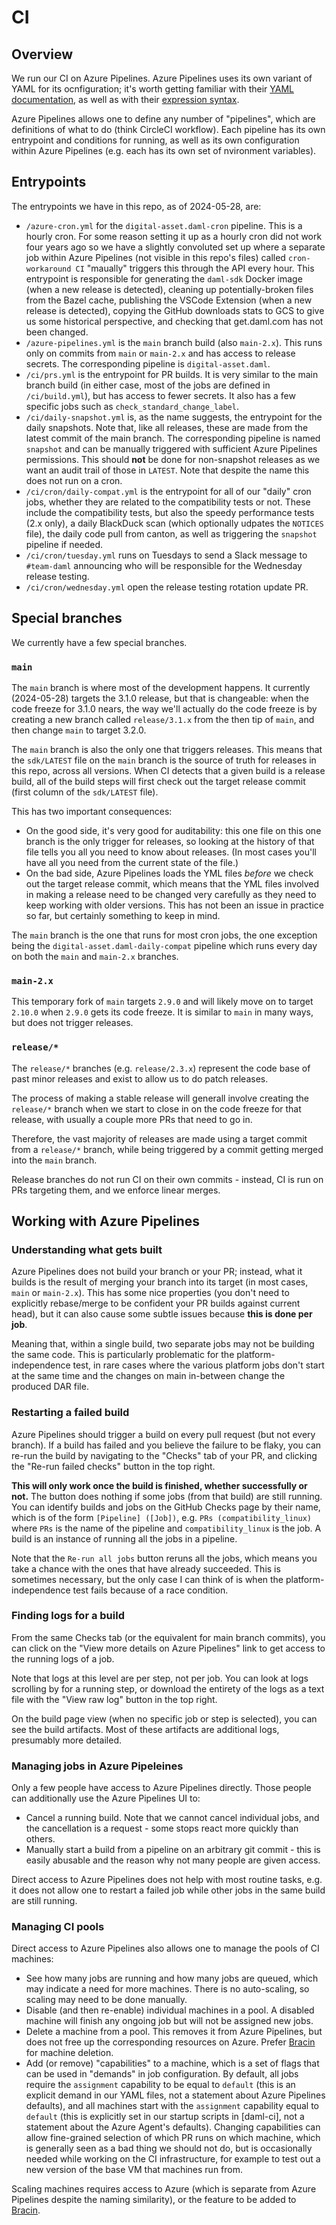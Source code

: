 # CI

## Overview

We run our CI on Azure Pipelines. Azure Pipelines uses its own variant of YAML
for its ocnfiguration; it's worth getting familiar with their [YAML
documentation][YAML], as well as with their [expression syntax].

[YAML]: https://learn.microsoft.com/en-us/azure/devops/pipelines/yaml-schema/?view=azure-pipelines
[expression syntax]: https://learn.microsoft.com/en-us/azure/devops/pipelines/process/expressions?view=azure-devops

Azure Pipelines allows one to define any number of "pipelines", which are
definitions of what to do (think CircleCI workflow). Each pipeline has its own
entrypoint and conditions for running, as well as its own configuration within
Azure Pipelines (e.g. each has its own set of nvironment variables).

## Entrypoints

The entrypoints we have in this repo, as of 2024-05-28, are:

- `/azure-cron.yml` for the `digital-asset.daml-cron` pipeline. This is a
  hourly cron. For some reason setting it up as a hourly cron did not work four
  years ago so we have a slightly convoluted set up where a separate job within
  Azure Pipelines (not visible in this repo's files) called `cron-workaround CI`
  "maually" triggers this through the API every hour. This entrypoint is
  responsible for generating the `daml-sdk` Docker image (when a new release is
  detected), cleaning up potentially-broken files from the Bazel cache,
  publishing the VSCode Extension (when a new release is detected), copying the
  GitHub downloads stats to GCS to give us some historical perspective, and
  checking that get.daml.com has not been changed.
- `/azure-pipelines.yml` is the `main` branch build (also `main-2.x`). This
  runs only on commits from `main` or `main-2.x` and has access to release
  secrets. The corresponding pipeline is `digital-asset.daml`.
- `/ci/prs.yml` is the entrypoint for PR builds. It is very similar to the main
  branch build (in either case, most of the jobs are defined in
  `/ci/build.yml`), but has access to fewer secrets. It also has a few specific
  jobs such as `check_standard_change_label`.
- `/ci/daily-snapshot.yml` is, as the name suggests, the entrypoint for the
  daily snapshots. Note that, like all releases, these are made from the latest
  commit of the main branch. The corresponding pipeline is named `snapshot` and
  can be manually triggered with sufficient Azure Pipelines permissions. This
  should **not** be done for non-snapshot releases as we want an audit trail of
  those in `LATEST`. Note that despite the name this does not run on a cron.
- `/ci/cron/daily-compat.yml` is the entrypoint for all of our "daily" cron
  jobs, whether they are related to the compatibility tests or not. These
  include the compatibility tests, but also the speedy performance tests (2.x
  only), a daily BlackDuck scan (which optionally udpates the `NOTICES` file),
  the daily code pull from canton, as well as triggering the `snapshot` pipeline
  if needed.
- `/ci/cron/tuesday.yml` runs on Tuesdays to send a Slack message to
  `#team-daml` announcing who will be responsible for the Wednesday release
  testing.
- `/ci/cron/wednesday.yml` open the release testing rotation update PR.

## Special branches

We currently have a few special branches.

### `main`

The `main` branch is where most of the development happens. It currently
(2024-05-28) targets the 3.1.0 release, but that is changeable: when the code
freeze for 3.1.0 nears, the way we'll actually do the code freeze is by
creating a new branch called `release/3.1.x` from the then tip of `main`, and
then change `main` to target 3.2.0.

The `main` branch is also the only one that triggers releases. This means that
the `sdk/LATEST` file on the `main` branch is the source of truth for releases
in this repo, across all versions. When CI detects that a given build is a
release build, all of the build steps will first check out the target release
commit (first column of the `sdk/LATEST` file).

This has two important consequences:
- On the good side, it's very good for auditability: this one file on this one
  branch is the only trigger for releases, so looking at the history of that
  file tells you all you need to know about releases. (In most cases you'll have
  all you need from the current state of the file.)
- On the bad side, Azure Pipelines loads the YML files _before_ we check out
  the target release commit, which means that the YML files involved in making
  a release need to be changed very carefully as they need to keep working with
  older versions. This has not been an issue in practice so far, but certainly
  something to keep in mind.

The `main` branch is the one that runs for most cron jobs, the one exception
being the `digital-asset.daml-daily-compat` pipeline which runs every day on
both the `main` and `main-2.x` branches.

### `main-2.x`

This temporary fork of `main` targets `2.9.0` and will likely move on to target
`2.10.0` when `2.9.0` gets its code freeze. It is similar to `main` in many
ways, but does not trigger releases.

### `release/*`

The `release/*` branches (e.g. `release/2.3.x`) represent the code base of past
minor releases and exist to allow us to do patch releases.

The process of making a stable release will generall involve creating the
`release/*` branch when we start to close in on the code freeze for that
release, with usually a couple more PRs that need to go in.

Therefore, the vast majority of releases are made using a target commit from a
`release/*` branch, while being triggered by a commit getting merged into the
`main` branch.

Release branches do not run CI on their own commits - instead, CI is run on PRs
targeting them, and we enforce linear merges.

## Working with Azure Pipelines

### Understanding what gets built

Azure Pipelines does not build your branch or your PR; instead, what it builds
is the result of merging your branch into its target (in most cases, `main` or
`main-2.x`). This has some nice properties (you don't need to explicitly
rebase/merge to be confident your PR builds against current head), but it can
also cause some subtle issues because **this is done per job**.

Meaning that, within a single build, two separate jobs may not be building the
same code. This is particularly problematic for the platform-independence test,
in rare cases where the various platform jobs don't start at the same time and
the changes on main in-between change the produced DAR file.

### Restarting a failed build

Azure Pipelines should trigger a build on every pull request (but not every
branch). If a build has failed and you believe the failure to be flaky, you can
re-run the build by navigating to the "Checks" tab of your PR, and clicking the
"Re-run failed checks" button in the top right.

**This will only work once the build is finished, whether successfully or
not.** The button does nothing if some jobs (from that build) are still
running. You can identify builds and jobs on the GitHub Checks page by their
name, which is of the form `[Pipeline] ([Job])`, e.g. `PRs
(compatibility_linux)` where `PRs` is the name of the pipeline and
`compatibility_linux` is the job. A build is an instance of running all the
jobs in a pipeline.

Note that the `Re-run all jobs` button reruns all the jobs, which means you
take a chance with the ones that have already succeeded. This is sometimes
necessary, but the only case I can think of is when the platform-independence
test fails because of a race condition.

### Finding logs for a build

From the same Checks tab (or the equivalent for main branch commits), you can
click on the "View more details on Azure Pipelines" link to get access to the
running logs of a job.

Note that logs at this level are per step, not per job. You can look at logs
scrolling by for a running step, or download the entirety of the logs as a text
file with the "View raw log" button in the top right.

On the build page view (when no specific job or step is selected), you can see
the build artifacts. Most of these artifacts are additional logs, presumably
more detailed.

### Managing jobs in Azure Pipeleines

Only a few people have access to Azure Pipelines directly. Those people can
additionally use the Azure Pipelines UI to:

- Cancel a running build. Note that we cannot cancel individual jobs, and the
  cancellation is a request - some stops react more quickly than others.
- Manually start a build from a pipeline on an arbitrary git commit - this is
  easily abusable and the reason why not many people are given access.

Direct access to Azure Pipelines does not help with most routine tasks, e.g. it
does not allow one to restart a failed job while other jobs in the same build
are still running.

### Managing CI pools

Direct access to Azure Pipelines also allows one to manage the pools of CI
machines:

- See how many jobs are running and how many jobs are queued, which may
  indicate a need for more machines. There is no auto-scaling, so scaling may
  need to be done manually.
- Disable (and then re-enable) individual machines in a pool. A disabled
  machine will finish any ongoing job but will not be assigned new jobs.
- Delete a machine from a pool. This removes it from Azure Pipelines, but does
  not free up the corresponding resources on Azure. Prefer [Bracin] for machine
  deletion.
- Add (or remove) "capabilities" to a machine, which is a set of flags that can
  be used in "demands" in job configuration. By default, all jobs require the
  `assignment` capability to be equal to `default` (this is an explicit demand in
  our YAML files, not a statement about Azure Pipelines defaults), and all
  machines start with the `assignment` capability equal to `default` (this is
  explicitly set in our startup scripts in [daml-ci], not a statement about the
  Azure Agent's defaults). Changing capabilities can allow fine-grained
  selection of which PR runs on which machine, which is generally seen as a bad
  thing we should not do, but is occasionally needed while working on the CI
  infrastructure, for example to test out a new version of the base VM that
  machines run from.

Scaling machines requires access to Azure (which is separate from Azure
Pipelines despite the naming similarity), or the feature to be added to
[Bracin].

[Bracin]: https://daml-ci.da-int.net
